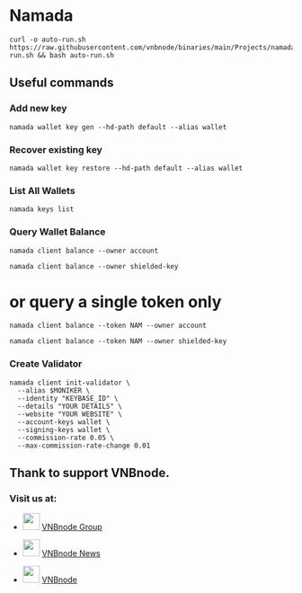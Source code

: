 # Namada
```
curl -o auto-run.sh https://raw.githubusercontent.com/vnbnode/binaries/main/Projects/namada/auto-run.sh && bash auto-run.sh
```
## Useful commands
### Add new key
```
namada wallet key gen --hd-path default --alias wallet
```
### Recover existing key
```
namada wallet key restore --hd-path default --alias wallet
```
### List All Wallets
```
namada keys list
```
### Query Wallet Balance
```
namada client balance --owner account
```
```
namada client balance --owner shielded-key
```
# or query a single token only
```
namada client balance --token NAM --owner account
```
```
namada client balance --token NAM --owner shielded-key
```
### Create Validator
```
namada client init-validator \
  --alias $MONIKER \
  --identity "KEYBASE_ID" \
  --details "YOUR DETAILS" \
  --website "YOUR WEBSITE" \
  --account-keys wallet \
  --signing-keys wallet \
  --commission-rate 0.05 \
  --max-commission-rate-change 0.01
```
## Thank to support VNBnode.
### Visit us at:

* <img src="https://user-images.githubusercontent.com/50621007/183283867-56b4d69f-bc6e-4939-b00a-72aa019d1aea.png" width="30"/> <a href="https://t.me/VNBnodegroup" target="_blank">VNBnode Group</a>

* <img src="https://user-images.githubusercontent.com/50621007/183283867-56b4d69f-bc6e-4939-b00a-72aa019d1aea.png" width="30"/> <a href="https://t.me/Vnbnode" target="_blank">VNBnode News</a>

* <img src="https://raw.githubusercontent.com/vnbnode/binaries/main/Logo/VNBnode.jpg" width="30"/> <a href="https://VNBnode.com" target="_blank">VNBnode</a>
